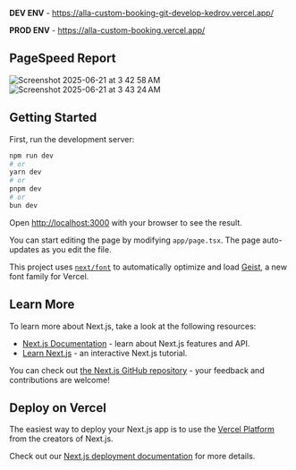 **DEV ENV** - https://alla-custom-booking-git-develop-kedrov.vercel.app/

**PROD ENV** - https://alla-custom-booking.vercel.app/

## PageSpeed Report
![Screenshot 2025-06-21 at 3 42 58 AM](https://github.com/user-attachments/assets/4a764c71-f099-4575-9cb9-23165b6f478e)
![Screenshot 2025-06-21 at 3 43 24 AM](https://github.com/user-attachments/assets/9dcf3c21-d517-4cd5-b8ac-eb89f130ffe0)


## Getting Started

First, run the development server:

```bash
npm run dev
# or
yarn dev
# or
pnpm dev
# or
bun dev
```

Open [http://localhost:3000](http://localhost:3000) with your browser to see the result.

You can start editing the page by modifying `app/page.tsx`. The page auto-updates as you edit the file.

This project uses [`next/font`](https://nextjs.org/docs/app/building-your-application/optimizing/fonts) to automatically optimize and load [Geist](https://vercel.com/font), a new font family for Vercel.

## Learn More

To learn more about Next.js, take a look at the following resources:

- [Next.js Documentation](https://nextjs.org/docs) - learn about Next.js features and API.
- [Learn Next.js](https://nextjs.org/learn) - an interactive Next.js tutorial.

You can check out [the Next.js GitHub repository](https://github.com/vercel/next.js) - your feedback and contributions are welcome!

## Deploy on Vercel

The easiest way to deploy your Next.js app is to use the [Vercel Platform](https://vercel.com/new?utm_medium=default-template&filter=next.js&utm_source=create-next-app&utm_campaign=create-next-app-readme) from the creators of Next.js.

Check out our [Next.js deployment documentation](https://nextjs.org/docs/app/building-your-application/deploying) for more details.
